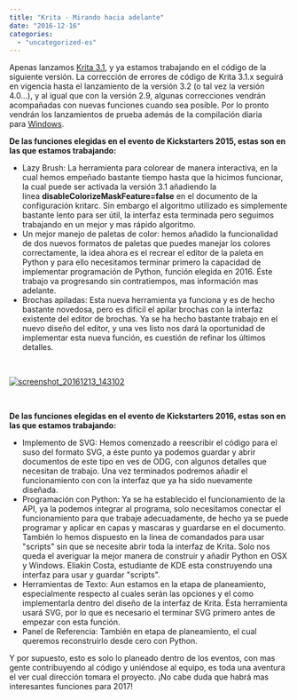 ```yaml
---
title: "Krita - Mirando hacia adelante"
date: "2016-12-16"
categories: 
  - "uncategorized-es"
---
```


Apenas lanzamos [Krita 3.1](https://krita.org/en/item/krita-3-1-released-and-looking-forward/), y ya estamos trabajando en el código de la siguiente versión. La corrección de errores de código de Krita 3.1.x seguirá en vigencia hasta el lanzamiento de la versión 3.2 (o tal vez la versión 4.0...), y al igual que con la versión 2.9, algunas correcciones vendrán acompañadas con nuevas funciones cuando sea posible. Por lo pronto vendrán los lanzamientos de prueba además de la compilación diaria para [Windows](https://ci.appveyor.com/project/alvinhochun/krita-packaging/build/artifacts).

**De las funciones elegidas en el evento de Kickstarters 2015, estas son en las que estamos trabajando:**

- Lazy Brush: La herramienta para colorear de manera interactiva, en la cual hemos empeñado bastante tiempo hasta que la hicimos funcionar, la cual puede ser activada la versión 3.1 añadiendo la linea **disableColorizeMaskFeature=false** en el documento de la configuración kritarc. Sin embargo el algoritmo utilizado es simplemente bastante lento para ser útil, la interfaz esta terminada pero seguimos trabajando en un mejor y mas rápido algoritmo.
- Un mejor manejo de paletas de color: hemos añadido la funcionalidad de dos nuevos formatos de paletas que puedes manejar los colores correctamente, la idea ahora es el recrear el editor de la paleta en Python y para ello necesitamos terminar primero la capacidad de implementar programación de Python, función elegida en 2016. Éste trabajo va progresando sin contratiempos, mas información mas adelante.
- Brochas apiladas: Esta nueva herramienta ya funciona y es de hecho bastante novedosa, pero es difícil el apilar brochas con la interfaz existente del editor de brochas. Ya se ha hecho bastante trabajo en el nuevo diseño del editor, y una ves listo nos dará la oportunidad de implementar esta nueva función, es cuestión de refinar los últimos detalles.

 

[![screenshot_20161213_143102](/images/posts/2016/Screenshot_20161213_143102-300x180.png)](/images/posts/2016/Screenshot_20161213_143102.png)

 

**De las funciones elegidas en el evento de Kickstarters 2016, estas son en las que estamos trabajando:**

- Implemento de SVG: Hemos comenzado a reescribir el código para el suso del formato SVG, a éste punto ya podemos guardar y abrir documentos de este tipo en ves de ODG, con algunos detalles que necesitan de trabajo. Una vez terminados podremos añadir el funcionamiento con con la interfaz que ya ha sido nuevamente diseñada.
- Programación con Python: Ya se ha establecido el funcionamiento de la API, ya la podemos integrar al programa, solo necesitamos conectar el funcionamiento para que trabaje adecuadamente, de hecho ya se puede programar y aplicar en capas y mascaras y guardarse en el documento. También lo hemos dispuesto en la linea de comandados para usar "scripts" sin que se necesite abrir toda la interfaz de Krita. Solo nos queda el averiguar la mejor manera de construir y añadir Python en OSX y Windows. Eliakin Costa, estudiante de KDE esta construyendo una interfaz para usar y guardar "scripts".
- Herramientas de Texto: Aun estamos en la etapa de planeamiento, especialmente respecto al cuales serán las opciones y el como implementarla dentro del diseño de la interfaz de Krita. Ésta herramienta usará SVG, por lo que es necesario el terminar SVG primero antes de empezar con esta función.
- Panel de Referencia: También en etapa de planeamiento, el cual queremos reconstruirlo desde cero con Python.

Y por supuesto, esto es solo lo planeado dentro de los eventos, con mas gente contribuyendo al código y uniéndose al equipo, es toda una aventura el ver cual dirección tomara el proyecto. ¡No cabe duda que habrá mas interesantes funciones para 2017!
